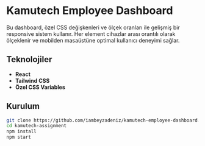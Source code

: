 # Kamutech Employee Dashboard

Bu dashboard, özel CSS değişkenleri ve ölçek oranları ile gelişmiş bir responsive sistem kullanır. Her element cihazlar arası orantılı olarak ölçeklenir ve mobilden masaüstüne optimal kullanıcı deneyimi sağlar.

## Teknolojiler

- **React**
- **Tailwind CSS**
- **Özel CSS Variables**

## Kurulum

```bash
git clone https://github.com/iambeyzadeniz/kamutech-employee-dashboard.git
cd kamutech-assignment
npm install
npm start
